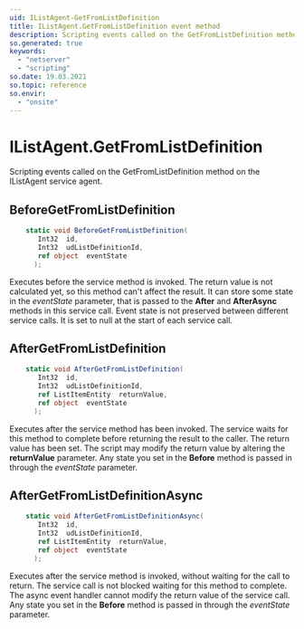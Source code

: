 ```yaml
---
uid: IListAgent-GetFromListDefinition
title: IListAgent.GetFromListDefinition event method
description: Scripting events called on the GetFromListDefinition method on the IListAgent service agent.
so.generated: true
keywords:
  - "netserver"
  - "scripting"
so.date: 19.03.2021
so.topic: reference
so.envir:
  - "onsite"
---
```

# IListAgent.GetFromListDefinition

Scripting events called on the <see cref='M:SuperOffice.CRM.Services.IListAgent.GetFromListDefinition'>GetFromListDefinition</see> method on the <see cref='IListAgent'>IListAgent</see>  service agent.

## BeforeGetFromListDefinition
```cs
    static void BeforeGetFromListDefinition(
       Int32  id,
       Int32  udListDefinitionId,
       ref object  eventState
      );
```
Executes before the service method is invoked.
The return value is not calculated yet, so this method can't affect the result.
It can store some state in the *eventState* parameter, that is passed to the **After** and **AfterAsync** methods in this service call.
Event state is not preserved between different service calls. It is set to null at the start of each service call.
## AfterGetFromListDefinition
```cs
    static void AfterGetFromListDefinition(
       Int32  id,
       Int32  udListDefinitionId,
       ref ListItemEntity  returnValue,
       ref object  eventState
      );
```
Executes after the service method has been invoked. The service waits for this method to complete before returning the result to the caller.
The return value has been set. The script may modify the return value by altering the **returnValue** parameter.
Any state you set in the **Before** method is passed in through the *eventState* parameter.
## AfterGetFromListDefinitionAsync
```cs
    static void AfterGetFromListDefinitionAsync(
       Int32  id,
       Int32  udListDefinitionId,
       ref ListItemEntity  returnValue,
       ref object  eventState
      );
```
Executes after the service method is invoked, without waiting for the call to return.
The service call is not blocked waiting for this method to complete.
The async event handler cannot modify the return value of the service call.
Any state you set in the **Before** method is passed in through the *eventState* parameter.

